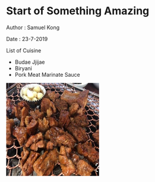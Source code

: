 # Start of Something Amazing 
Author : Samuel Kong

Date : 23-7-2019

List of Cuisine
- Budae Jjijae
- Biryani
- Pork Meat Marinate Sauce

<img src="https://github.com/lhk215/Food-Recipe/blob/Br_Jonathan/Pictures/PorkMeat_Marinate.jpg" alt="PorkMeat_Marinate" width="250" height="250">
